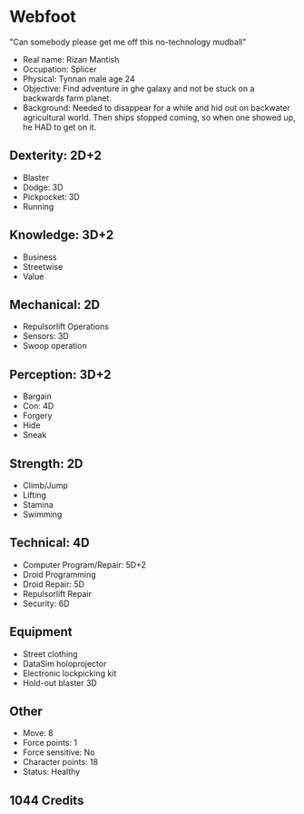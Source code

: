 Webfoot
========
"Can somebody please get me off this no-technology mudball"

* Real name: Rizan Mantish
* Occupation: Splicer
* Physical: Tynnan male age 24
* Objective: Find adventure in ghe galaxy and not be stuck on a backwards farm planet.
* Background: Needed to disappear for a while and hid out on backwater agricultural world. Then ships stopped coming, so when one showed up, he HAD to get on it.

## Dexterity: 2D+2
* Blaster
* Dodge: 3D
* Pickpocket: 3D
* Running

## Knowledge: 3D+2
* Business
* Streetwise
* Value

## Mechanical: 2D
* Repulsorlift Operations
* Sensors: 3D
* Swoop operation

## Perception: 3D+2
* Bargain
* Con: 4D
* Forgery
* Hide
* Sneak

## Strength: 2D
* Climb/Jump
* Lifting
* Stamina
* Swimming

## Technical: 4D
* Computer Program/Repair: 5D+2
* Droid Programming
* Droid Repair: 5D
* Repulsorlift Repair
* Security: 6D

## Equipment
* Street clothing
* DataSim holoprojector
* Electronic lockpicking kit
* Hold-out blaster 3D

## Other
* Move: 8
* Force points: 1
* Force sensitive: No
* Character points: 18
* Status: Healthy

## 1044 Credits
